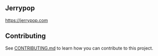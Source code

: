 ## Jerrypop

https://jerrypop.com

## Contributing

See [CONTRIBUTING.md](https://github.com/ghaagsma/jerrypop/blob/master/CONTRIBUTING.md) to learn how you can contribute to this project.
